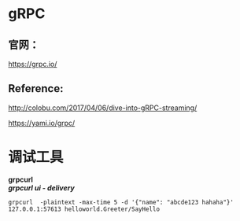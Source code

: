 # gRPC


## 官网：
https://grpc.io/

## Reference:

http://colobu.com/2017/04/06/dive-into-gRPC-streaming/

https://yami.io/grpc/



#  调试工具

**grpcurl**   
***grpcurl ui - delivery***


```
grpcurl  -plaintext -max-time 5 -d '{"name": "abcde123 hahaha"}' 127.0.0.1:57613 helloworld.Greeter/SayHello

```
